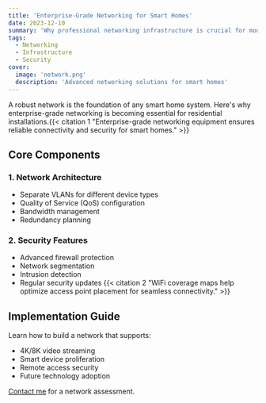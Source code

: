 ```yaml
---
title: 'Enterprise-Grade Networking for Smart Homes'
date: 2023-12-10
summary: 'Why professional networking infrastructure is crucial for modern smart homes'
tags:
  - Networking
  - Infrastructure
  - Security
cover:
  image: 'network.png'
  description: 'Advanced networking solutions for smart homes'
---
```


A robust network is the foundation of any smart home system. Here's why enterprise-grade networking is becoming essential for residential installations.{{< citation 1 "Enterprise-grade networking equipment ensures reliable connectivity and security for smart homes." >}}

## Core Components

### 1. Network Architecture
- Separate VLANs for different device types
- Quality of Service (QoS) configuration
- Bandwidth management
- Redundancy planning

### 2. Security Features
- Advanced firewall protection
- Network segmentation
- Intrusion detection
- Regular security updates {{< citation 2 "WiFi coverage maps help optimize access point placement for seamless connectivity." >}}

## Implementation Guide

Learn how to build a network that supports:
- 4K/8K video streaming
- Smart device proliferation
- Remote access security
- Future technology adoption

[Contact me](/contact) for a network assessment.
